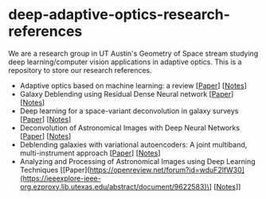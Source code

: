 # deep-adaptive-optics-research-references

We are a research group in UT Austin's Geometry of Space stream studying deep learning/computer vision applications in adaptive optics. This is a repository to store our research references.

- Adaptive optics based on machine learning: a review
\[[Paper](https://www.oejournal.org/article/doi/10.29026/oea.2022.200082)\] \[[Notes](https://github.com/sanikanandpure/deep-adaptive-optics-research-references/blob/258c0b260a1526ac0ce03771e842495dd5a0191d/Adaptive%20optics%20based%20on%20machine%20learning%3A%20a%20review.md)\]
- Galaxy Deblending using Residual Dense Neural network
\[[Paper](https://arxiv.org/pdf/2109.09550)\] \[[Notes](https://github.com/sanikanandpure/deep-adaptive-optics-research-references/blob/main/Galaxy%20Deblending%20using%20Residual%20Dense%20Neural%20network.md)\]
- Deep learning for a space-variant deconvolution in galaxy surveys
\[[Paper](https://ui.adsabs.harvard.edu/abs/2020A%26A...641A..67S/abstract)\] \[[Notes](https://github.com/sanikanandpure/deep-adaptive-optics-research-references/blob/main/Deep%20learning%20for%20a%20space-variant%20deconvolution%20in%20galaxy%20survey.md)\]
- Deconvolution of Astronomical Images with Deep Neural Networks
\[[Paper](https://openreview.net/forum?id=wduF2lfW30)\] \[[Notes](https://github.com/sanikanandpure/deep-adaptive-optics-research-references/blob/9e141ac81beb5afbd61e199559a7d89403501f48/Deconvolution%20of%20Astronomical%20Images%20with%20Deep%20Neural%20Networks.md)\]
- Deblending galaxies with variational autoencoders: A joint multiband, multi-instrument approach
\[[Paper](https://openreview.net/forum?id=wduF2lfW30)\] \[[Notes](https://github.com/sanikanandpure/deep-adaptive-optics-research-references/blob/main/Deblending%20galaxies%20with%20variational%20autoencoders.md)\]
- Analyzing and Processing of Astronomical Images using Deep Learning Techniques
\[[Paper](https://openreview.net/forum?id=wduF2lfW30](https://ieeexplore-ieee-org.ezproxy.lib.utexas.edu/abstract/document/9622583)\] \[[Notes](https://github.com/sanikanandpure/deep-adaptive-optics-research-references/blob/main/Deblending%20galaxies%20with%20variational%20autoencoders.md)]\]
